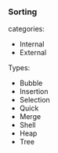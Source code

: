 ### Sorting

categories:
- Internal
- External

Types:
- Bubble
- Insertion
- Selection
- Quick
- Merge
- Shell
- Heap
- Tree